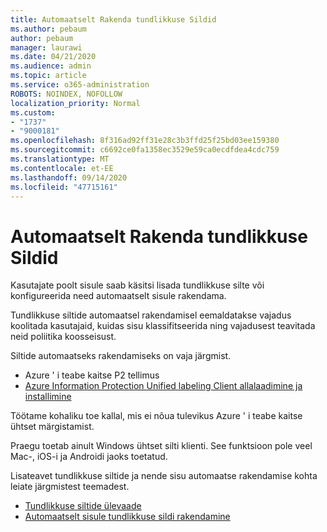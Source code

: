 ```yaml
---
title: Automaatselt Rakenda tundlikkuse Sildid
ms.author: pebaum
author: pebaum
manager: laurawi
ms.date: 04/21/2020
ms.audience: admin
ms.topic: article
ms.service: o365-administration
ROBOTS: NOINDEX, NOFOLLOW
localization_priority: Normal
ms.custom:
- "1737"
- "9000181"
ms.openlocfilehash: 8f316ad92ff31e28c3b3ffd25f25bd03ee159380
ms.sourcegitcommit: c6692ce0fa1358ec3529e59ca0ecdfdea4cdc759
ms.translationtype: MT
ms.contentlocale: et-EE
ms.lasthandoff: 09/14/2020
ms.locfileid: "47715161"
---
```

# <a name="auto-apply-sensitivity-labels"></a>Automaatselt Rakenda tundlikkuse Sildid

Kasutajate poolt sisule saab käsitsi lisada tundlikkuse silte või konfigureerida need automaatselt sisule rakendama.

Tundlikkuse siltide automaatsel rakendamisel eemaldatakse vajadus koolitada kasutajaid, kuidas sisu klassifitseerida ning vajadusest teavitada neid poliitika koosseisust.

Siltide automaatseks rakendamiseks on vaja järgmist.

- Azure ' i teabe kaitse P2 tellimus
- [Azure Information Protection Unified labeling Client allalaadimine ja installimine](https://docs.microsoft.com/azure/information-protection/rms-client/install-unifiedlabelingclient-app)

Töötame kohaliku toe kallal, mis ei nõua tulevikus Azure ' i teabe kaitse ühtset märgistamist.

Praegu toetab ainult Windows ühtset silti klienti.  See funktsioon pole veel Mac-, iOS-i ja Androidi jaoks toetatud.

Lisateavet tundlikkuse siltide ja nende sisu automaatse rakendamise kohta leiate järgmistest teemadest.

- [Tundlikkuse siltide ülevaade](https://docs.microsoft.com/microsoft-365/compliance/sensitivity-labels)
- [Automaatselt sisule tundlikkuse sildi rakendamine](https://docs.microsoft.com/office365/securitycompliance/apply_sensitivity_label_automatically)